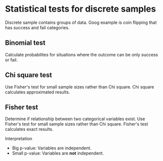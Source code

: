 # Statistical tests for discrete samples
Discrete sample contains groups of data.
Goog example is coin flipping that has success and fail categories.

## Binomial test
Calculate probabilites for situations where
the outcome can be only success or fail.

## Chi square test

Use Fisher's test for small sample sizes rather than Chi square.
Chi square calculates approximated results.

## Fisher test
Determine if relationship between two categorical variables exist.
Use Fisher's test for small sample sizes rather than Chi square.
Fisher's test calculates exact results.

Interpretation
* Big p-value: Variables are independent.
* Small p-value: Variables are <b>not</b> independent.